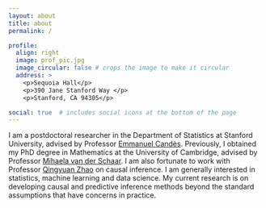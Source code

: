 ```yaml
---
layout: about
title: about
permalink: /

profile:
  align: right
  image: prof_pic.jpg
  image_circular: false # crops the image to make it circular
  address: >
    <p>Sequoia Hall</p>
    <p>390 Jane Stanford Way </p>
    <p>Stanford, CA 94305</p>

social: true  # includes social icons at the bottom of the page
---
```

I am a postdoctoral researcher in the Department of Statistics at Stanford University, advised by Professor [Emmanuel Candès](https://candes.su.domains/). Previously, I obtained my PhD degree in Mathematics at the University of Cambridge, advised by Professor [Mihaela van der Schaar](https://www.vanderschaar-lab.com/prof-mihaela-van-der-schaar/). I am also fortunate to work with Professor [Qingyuan Zhao](http://www.statslab.cam.ac.uk/~qz280/) on causal inference.  I am generally interested in statistics, machine learning and data science. My current research is on developing causal and predictive inference methods beyond the standard assumptions that have concerns in practice.

